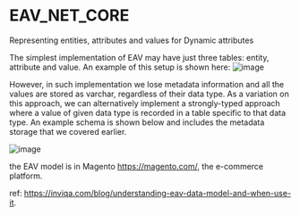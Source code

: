 # EAV_NET_CORE
Representing entities, attributes and values
for Dynamic attributes

The simplest implementation of EAV may have just three tables: entity, attribute and value. An example of this setup is shown here:
![image](https://user-images.githubusercontent.com/18659460/119754334-a065c100-bea0-11eb-81ea-d16f333309bd.png)

However, in such implementation we lose metadata information and all the values are stored as varchar, regardless of their data type. As a variation on this approach, we can alternatively implement a strongly-typed approach where a value of given data type is recorded in a table specific to that data type. An example schema is shown below and includes the metadata storage that we covered earlier.

![image](https://user-images.githubusercontent.com/18659460/119754350-a6f43880-bea0-11eb-83f1-636a6e21cca4.png)

the EAV model is in Magento https://magento.com/, the e-commerce platform.



ref: https://inviqa.com/blog/understanding-eav-data-model-and-when-use-it.



